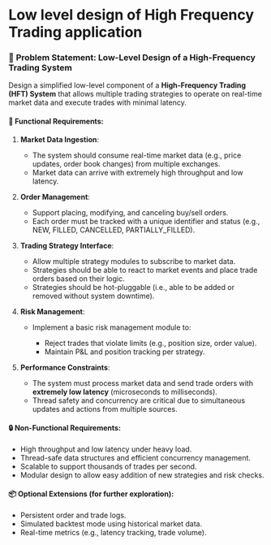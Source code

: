 # Low level design of High Frequency Trading application

### 📝 **Problem Statement: Low-Level Design of a High-Frequency Trading System**

Design a simplified low-level component of a **High-Frequency Trading (HFT) System** that allows multiple trading strategies to operate on real-time market data and execute trades with minimal latency.

#### 💼 Functional Requirements:

1. **Market Data Ingestion**:

   * The system should consume real-time market data (e.g., price updates, order book changes) from multiple exchanges.
   * Market data can arrive with extremely high throughput and low latency.

2. **Order Management**:

   * Support placing, modifying, and canceling buy/sell orders.
   * Each order must be tracked with a unique identifier and status (e.g., NEW, FILLED, CANCELLED, PARTIALLY\_FILLED).

3. **Trading Strategy Interface**:

   * Allow multiple strategy modules to subscribe to market data.
   * Strategies should be able to react to market events and place trade orders based on their logic.
   * Strategies should be hot-pluggable (i.e., able to be added or removed without system downtime).

4. **Risk Management**:

   * Implement a basic risk management module to:

     * Reject trades that violate limits (e.g., position size, order value).
     * Maintain P\&L and position tracking per strategy.

5. **Performance Constraints**:

   * The system must process market data and send trade orders with **extremely low latency** (microseconds to milliseconds).
   * Thread safety and concurrency are critical due to simultaneous updates and actions from multiple sources.

#### 🔒 Non-Functional Requirements:

* High throughput and low latency under heavy load.
* Thread-safe data structures and efficient concurrency management.
* Scalable to support thousands of trades per second.
* Modular design to allow easy addition of new strategies and risk checks.

#### 📦 Optional Extensions (for further exploration):

* Persistent order and trade logs.
* Simulated backtest mode using historical market data.
* Real-time metrics (e.g., latency tracking, trade volume).
